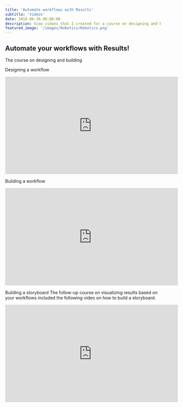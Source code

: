 ```yaml
---
title: 'Automate workflows with Results'
subtitle: 'Videos'
date: 2018-06-30 00:00:00
description: View vidoes that I created for a course on designing and building workflows and visualizing results. 
featured_image: '/images/Robotics/Robotics.png'
---
```


## Automate your workflows with Results!

The course on designing and building

Designing a workflow
<iframe width="560" height="315" src="https://youtu.be/1AksJ0kVlL8" frameborder="0" allow="accelerometer; autoplay; clipboard-write; encrypted-media; gyroscope; picture-in-picture" allowfullscreen></iframe>

Building a workflow
<iframe width="560" height="315" src="https://youtu.be/-0zyHgrE3jQ" frameborder="0" allow="accelerometer; autoplay; clipboard-write; encrypted-media; gyroscope; picture-in-picture" allowfullscreen></iframe>

Building a storyboard
The follow-up course on visualizing results based on your workflows included the following video on how to build a storyboard.

<iframe width="560" height="315" src="https://youtu.be/MFiVON1A_Qw" frameborder="0" allow="accelerometer; autoplay; clipboard-write; encrypted-media; gyroscope; picture-in-picture" allowfullscreen></iframe>